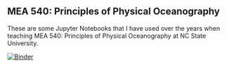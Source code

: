 ## MEA 540: Principles of Physical Oceanography

These are some Jupyter Notebooks that I have used over the years when teaching MEA 540: Principles of Physical Oceanography at NC State University.

[![Binder](https://mybinder.org/badge_logo.svg)](https://mybinder.org/v2/gh/stu-bishop/MEA540/master?urlpath=lab?filepath=thermal_wind.ipynb)

